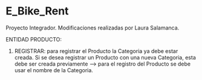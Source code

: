 # E_Bike_Rent
Proyecto Integrador. Modificaciones realizadas por Laura Salamanca.

ENTIDAD PRODUCTO:
1. REGISTRAR: para registrar el Producto la Categoria ya debe estar creada. Si se desea registrar un Producto con     una nueva Categoria, esta  debe ser creada previamente --> para el registro del Producto se debe usar el nombre     de la Categoria. 

